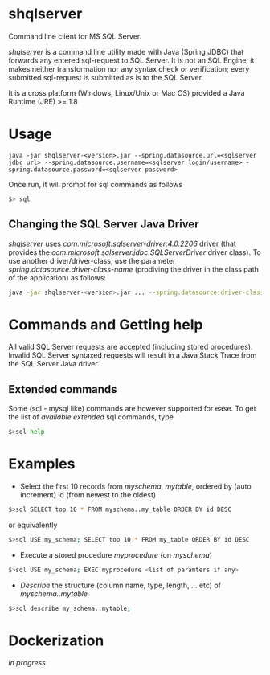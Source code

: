 # shqlserver
Command line client for MS SQL Server.

*shqlserver* is a command line utility made with Java (Spring JDBC) that forwards any entered sql-request to SQL Server. It is not an SQL Engine, it makes neither transformation nor any syntax check or verification; every submitted sql-request is submitted as is to the SQL Server.

It is a cross platform (Windows, Linux/Unix or Mac OS) provided a Java Runtime (JRE) >= 1.8

# Usage

```
java -jar shqlserver-<version>.jar --spring.datasource.url=<sqlserver jdbc url> --spring.datasource.username=<sqlserver login/username> - spring.datasource.password=<sqlserver password>
```

Once run, it will prompt for sql commands as follows

```sh
$> sql
```

## Changing the SQL Server Java Driver
*shqlserver* uses *com.microsoft:sqlserver-driver:4.0.2206* driver (that provides the *com.microsoft.sqlserver.jdbc.SQLServerDriver* driver class). To use another driver/driver-class, use the parameter *spring.datasource.driver-class-name* (prodiving the driver in the class path of the application) as follows:

```sh
java -jar shqlserver-<version>.jar ... --spring.datasource.driver-class-name=<your driver class> -cp <path to the j-driver>
```

# Commands and Getting help
All valid SQL Server requests are accepted (including stored procedures). Invalid SQL Server syntaxed requests will result in a Java Stack Trace from the SQL Server Java driver.

## Extended commands
Some (sql - mysql like) commands are however supported for ease. To get the list of *available extended* sql commands, type

```sh
$>sql help
```

# Examples

* Select the first 10 records from _myschema_, _mytable_, ordered by (auto increment) id (from newest to the oldest)
```sh
$>sql SELECT top 10 * FROM myschema..my_table ORDER BY id DESC
```
or equivalently
```sh
$>sql USE my_schema; SELECT top 10 * FROM my_table ORDER BY id DESC
```

* Execute a stored procedure _myprocedure_ (on _myschema_)
```sh
$>sql USE my_schema; EXEC myprocedure <list of paramters if any>
```

* _Describe_ the structure (column name, type, length, ... etc) of _myschema..mytable_
```sh
$>sql describe my_schema..mytable;
```


# Dockerization
_in progress_
